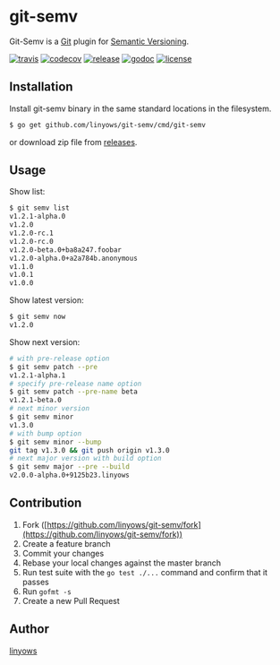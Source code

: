 git-semv
==

Git-Semv is a [Git][git] plugin for [Semantic Versioning][semver].

[![travis](https://img.shields.io/travis/linyows/git-semv.svg?style=for-the-badge)][travis]
[![codecov](https://img.shields.io/codecov/c/github/linyows/git-semv.svg?style=for-the-badge)][codecov]
[![release](http://img.shields.io/github/release/linyows/git-semv.svg?style=for-the-badge)][release]
[![godoc](http://img.shields.io/badge/go-documentation-blue.svg?style=for-the-badge)][godoc]
[![license](http://img.shields.io/badge/license-MIT-blue.svg?style=for-the-badge)][license]

[travis]: https://travis-ci.org/linyows/git-semv
[release]: https://github.com/linyows/git-semv/releases
[license]: https://github.com/linyows/git-semv/blob/master/LICENSE
[godoc]: http://godoc.org/github.com/linyows/git-semv
[codecov]: https://codecov.io/gh/linyows/git-semv
[semver]: https://semver.org/
[git]: https://git-scm.com/

Installation
--

Install git-semv binary in the same standard locations in the filesystem.

```sh
$ go get github.com/linyows/git-semv/cmd/git-semv
```

or download zip file from [releases][release].

Usage
--

Show list:

```sh
$ git semv list
v1.2.1-alpha.0
v1.2.0
v1.2.0-rc.1
v1.2.0-rc.0
v1.2.0-beta.0+ba8a247.foobar
v1.2.0-alpha.0+a2a784b.anonymous
v1.1.0
v1.0.1
v1.0.0
```

Show latest version:

```sh
$ git semv now
v1.2.0
```

Show next version:

```sh
# with pre-release option
$ git semv patch --pre
v1.2.1-alpha.1
# specify pre-release name option
$ git semv patch --pre-name beta
v1.2.1-beta.0
# next minor version
$ git semv minor
v1.3.0
# with bump option
$ git semv minor --bump
git tag v1.3.0 && git push origin v1.3.0
# next major version with build option
$ git semv major --pre --build
v2.0.0-alpha.0+9125b23.linyows
```

Contribution
------------

1. Fork ([https://github.com/linyows/git-semv/fork](https://github.com/linyows/git-semv/fork))
1. Create a feature branch
1. Commit your changes
1. Rebase your local changes against the master branch
1. Run test suite with the `go test ./...` command and confirm that it passes
1. Run `gofmt -s`
1. Create a new Pull Request

Author
--

[linyows](https://github.com/linyows)
